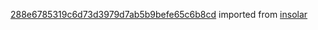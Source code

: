 [288e6785319c6d73d3979d7ab5b9befe65c6b8cd](https://github.com/insolar/insolar/commit/288e6785319c6d73d3979d7ab5b9befe65c6b8cd) imported from [insolar](https://github.com/insolar/insolar)
